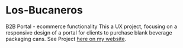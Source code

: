 # Los-Bucaneros
B2B Portal - ecommerce functionality 
This a UX project, focusing on a responsive design of a portal for clients to purchase blank beverage packaging cans.
See Project [here on my website](https://www.freddiecrown.com/).
